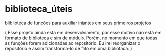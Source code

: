 # biblioteca_úteis
bliblioteca de funções para auxiliar iniantes em seus primeiros projetos

( Esse projeto ainda esta em desenvolvimento, por esse motivo não está em formato de biblioteca e sim de módulo. Porém, no momento em que todas as funções forem adicionadas ao repositório. Eu irei reorganizar o repositório e assim transforma-lo de fato em uma bibliotaca. )